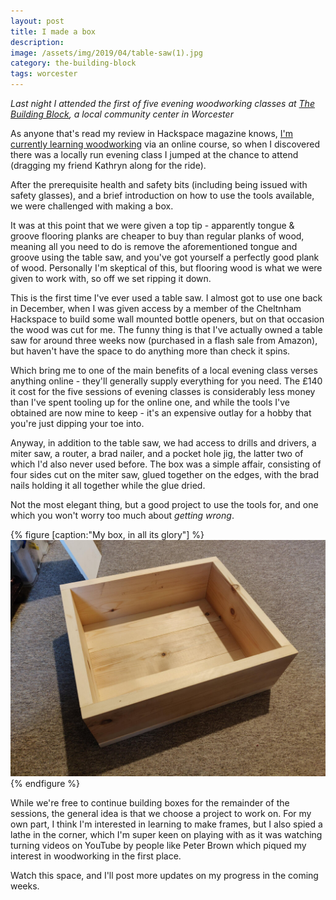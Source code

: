```yaml
---
layout: post
title: I made a box
description: 
image: /assets/img/2019/04/table-saw(1).jpg
category: the-building-block
tags: worcester
---
```

<p class="intro"><em><span class="dropcap">L</span>ast night I attended the first of five evening woodworking classes at <a href="https://www.worcestercommunitytrust.org.uk/building-block/">The Building Block</a>, a local community center in Worcester</em></p>

As anyone that's read my review in Hackspace magazine knows, [I'm currently learning woodworking](/category/weekend-woodworker/) via an online course, so when I discovered there was a locally run evening class I jumped at the chance to attend (dragging my friend Kathryn along for the ride).

After the prerequisite health and safety bits (including being issued with safety glasses), and a brief introduction on how to use the tools available, we were challenged with making a box.

It was at this point that we were given a top tip - apparently tongue & groove flooring planks are cheaper to buy than regular planks of wood, meaning all you need to do is remove the aforementioned tongue and groove using the table saw, and you've got yourself a perfectly good plank of wood. Personally I'm skeptical of this, but flooring wood is what we were given to work with, so off we set ripping it down.

This is the first time I've ever used a table saw. I almost got to use one back in December, when I was given access by a member of the Cheltnham Hackspace to build some wall mounted bottle openers, but on that occasion the wood was cut for me. The funny thing is that I've actually owned a table saw for around three weeks now (purchased in a flash sale from Amazon), but haven't have the space to do anything more than check it spins.

Which bring me to one of the main benefits of a local evening class verses anything online - they'll generally supply everything for you need. The £140 it cost for the five sessions of evening classes is considerably less money than I've spent tooling up for the online one, and while the tools I've obtained are now mine to keep - it's an expensive outlay for a hobby that you're just dipping your toe into.

Anyway, in addition to the table saw, we had access to drills and drivers, a miter saw, a router, a brad nailer, and a pocket hole jig, the latter two of which I'd also never used before. The box was a simple affair, consisting of four sides cut on the miter saw, glued together on the edges, with the brad nails holding it all together while the glue dried.

Not the most elegant thing, but a good project to use the tools for, and one which you won't worry too much about _getting wrong_.

{% figure [caption:"My box, in all its glory"] %}
  ![](/assets/img/2019/04/my-box(1).jpg) 
{% endfigure %}

While we're free to continue building boxes for the remainder of the sessions, the general idea is that we choose a project to work on. For my own part, I think I'm interested in learning to make frames, but I also spied a lathe in the corner, which I'm super keen on playing with as it was watching turning videos on YouTube by people like Peter Brown which piqued my interest in woodworking in the first place.

Watch this space, and I'll post more updates on my progress in the coming weeks.
